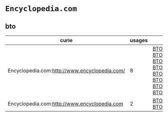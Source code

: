 # `Encyclopedia.com`

## bto

| curie                                         |   usages | nodes                                                                                                                                                                                                                                                                                                                                                                                                                  |
|-----------------------------------------------|----------|------------------------------------------------------------------------------------------------------------------------------------------------------------------------------------------------------------------------------------------------------------------------------------------------------------------------------------------------------------------------------------------------------------------------|
| Encyclopedia.com:http://www.encyclopedia.com/ |        8 | [BTO:0004597](https://bioregistry.io/BTO:0004597), [BTO:0004650](https://bioregistry.io/BTO:0004650), [BTO:0004651](https://bioregistry.io/BTO:0004651), [BTO:0004652](https://bioregistry.io/BTO:0004652), [BTO:0004653](https://bioregistry.io/BTO:0004653), [BTO:0004658](https://bioregistry.io/BTO:0004658), [BTO:0004673](https://bioregistry.io/BTO:0004673), [BTO:0004674](https://bioregistry.io/BTO:0004674) |
| Encyclopedia.com:http://www.encyclopedia.com  |        2 | [BTO:0005739](https://bioregistry.io/BTO:0005739), [BTO:0006100](https://bioregistry.io/BTO:0006100)                                                                                                                                                                                                                                                                                                                   |

